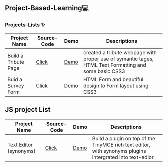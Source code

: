 ##  Project-Based-Learning💻

<!--  |  project Name  | [source-code]() | [Demo]() | |  --->
### Projects-Lists ✨


| Project Name | Source-Code |   Demo   | Descriptions |
| --- | --- | --- | --- |
| Build a Tribute Page | [Click](https://github.com/Aj7t/Project-Based-Learning/tree/main/CSS3/Tribute%20Page) |   [Demo](https://codepen.io/aj7t/full/poPvKaW)  |created a tribute webpage with proper use of symantic tages, HTML Text Formatting and some basic CSS3 |
| Buid a Survey Form | [Click](https://github.com/Aj7t/Project-Based-Learning/tree/main/CSS3/Survey%20Form) | [Demo](https://codepen.io/aj7t/full/zYwxjXE) | HTML Form  and  beautiful design to Form layout using CSS3 |



## JS project List

| Project Name | Source-Code |   Demo   | Descriptions |
| --- | --- | --- | --- | 
| Text Editor (synonyms)  | [Click](https://github.com/Aj7t/Project-Based-Learning/tree/main/JS-ES6/Text%20editor) | [Demo](http://aj7t.me/Project-Based-Learning/JS-ES6/Text%20editor/) | Build a plugin on top of the TinyMCE rich text editor, with synonyms plugins intergrated into text-edior |
  
